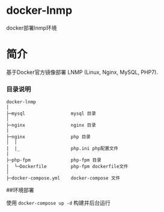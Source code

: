 # docker-lnmp
docker部署lnmp环境

# 简介

基于Docker官方镜像部署 LNMP (Linux, Nginx, MySQL, PHP7).

### 目录说明

```
docker-lnmp
│
├─mysql                 mysql 目录
│
├─nginx                 nginx 目录
|
├─nginx                 php 目录
│  |
|  |_                   php.ini php配置文件
|
├─php-fpm               php-fpm 目录
│  └─Dockerfile         php-fpm dockerfile文件
│
├─docker-compose.yml    docker-compose 文件

```
##环境部署

使用 `docker-compose up -d` 构建并后台运行 
